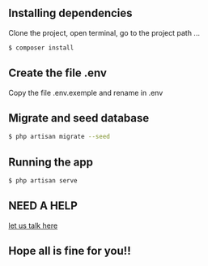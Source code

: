 ## Installing dependencies

Clone the project, open terminal, go to the project path ...

```bash
$ composer install
```

## Create the file .env

Copy the file .env.exemple and rename in .env

##  Migrate and seed database

```bash
$ php artisan migrate --seed
```

## Running the app

```bash
$ php artisan serve

```

## NEED A HELP 

[let us talk here](https://www.messenger.com/t/1920364741398702)

## Hope all is fine for you!!
